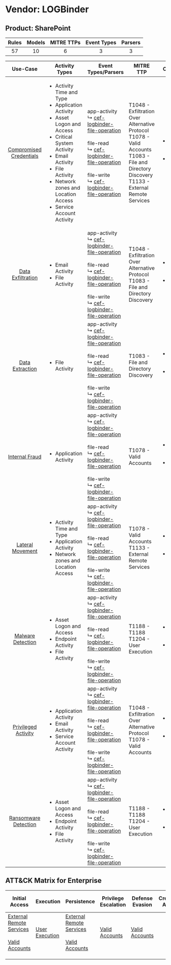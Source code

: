 Vendor: LOGBinder
=================
Product: SharePoint
-------------------
| Rules | Models | MITRE TTPs | Event Types | Parsers |
|:-----:|:------:|:----------:|:-----------:|:-------:|
|  57   |   10   |     6      |      3      |    3    |

|                                  Use-Case                                  | Activity Types                                                                                                                                                                                                                                                 | Event Types/Parsers                                                                                                                                                                                                                                                                                                                        | MITRE TTP                                                                                                                                                | Content                                                                                                                  |
|:--------------------------------------------------------------------------:| -------------------------------------------------------------------------------------------------------------------------------------------------------------------------------------------------------------------------------------------------------------- | ------------------------------------------------------------------------------------------------------------------------------------------------------------------------------------------------------------------------------------------------------------------------------------------------------------------------------------------ | -------------------------------------------------------------------------------------------------------------------------------------------------------- | ------------------------------------------------------------------------------------------------------------------------ |
| [Compromised Credentials](../../../UseCases/uc_compromised_credentials.md) | <ul><li>Activity Time  and Type</li><li>Application Activity</li><li>Asset Logon and Access</li><li>Critical System Activity</li><li>Email Activity</li><li>File Activity</li><li>Network zones and Location Access</li><li>Service Account Activity</li></ul> |  app-activity<br> ↳ [cef-logbinder-file-operation](Parsers/parserContent_cef-logbinder-file-operation.md)<br><br> file-read<br> ↳ [cef-logbinder-file-operation](Parsers/parserContent_cef-logbinder-file-operation.md)<br><br> file-write<br> ↳ [cef-logbinder-file-operation](Parsers/parserContent_cef-logbinder-file-operation.md)<br> | T1048 - Exfiltration Over Alternative Protocol<br>T1078 - Valid Accounts<br>T1083 - File and Directory Discovery<br>T1133 - External Remote Services<br> | [<ul><li>42 Rules</li></ul><ul><li>7 Models</li></ul>](Rules_Models/r_m_logbinder_sharepoint_Compromised_Credentials.md) |
|       [Data Exfiltration](../../../UseCases/uc_data_exfiltration.md)       | <ul><li>Email Activity</li><li>File Activity</li></ul>                                                                                                                                                                                                         |  app-activity<br> ↳ [cef-logbinder-file-operation](Parsers/parserContent_cef-logbinder-file-operation.md)<br><br> file-read<br> ↳ [cef-logbinder-file-operation](Parsers/parserContent_cef-logbinder-file-operation.md)<br><br> file-write<br> ↳ [cef-logbinder-file-operation](Parsers/parserContent_cef-logbinder-file-operation.md)<br> | T1048 - Exfiltration Over Alternative Protocol<br>T1083 - File and Directory Discovery<br>                                                               | [<ul><li>5 Rules</li></ul><ul><li>2 Models</li></ul>](Rules_Models/r_m_logbinder_sharepoint_Data_Exfiltration.md)        |
|         [Data Extraction](../../../UseCases/uc_data_extraction.md)         | <ul><li>File Activity</li></ul>                                                                                                                                                                                                                                |  app-activity<br> ↳ [cef-logbinder-file-operation](Parsers/parserContent_cef-logbinder-file-operation.md)<br><br> file-read<br> ↳ [cef-logbinder-file-operation](Parsers/parserContent_cef-logbinder-file-operation.md)<br><br> file-write<br> ↳ [cef-logbinder-file-operation](Parsers/parserContent_cef-logbinder-file-operation.md)<br> | T1083 - File and Directory Discovery<br>                                                                                                                 | [<ul><li>1 Rules</li></ul><ul><li>1 Models</li></ul>](Rules_Models/r_m_logbinder_sharepoint_Data_Extraction.md)          |
|          [Internal Fraud](../../../UseCases/uc_internal_fraud.md)          | <ul><li>Application Activity</li></ul>                                                                                                                                                                                                                         |  app-activity<br> ↳ [cef-logbinder-file-operation](Parsers/parserContent_cef-logbinder-file-operation.md)<br><br> file-read<br> ↳ [cef-logbinder-file-operation](Parsers/parserContent_cef-logbinder-file-operation.md)<br><br> file-write<br> ↳ [cef-logbinder-file-operation](Parsers/parserContent_cef-logbinder-file-operation.md)<br> | T1078 - Valid Accounts<br>                                                                                                                               | [<ul><li>13 Rules</li></ul><ul><li>1 Models</li></ul>](Rules_Models/r_m_logbinder_sharepoint_Internal_Fraud.md)          |
|        [Lateral Movement](../../../UseCases/uc_lateral_movement.md)        | <ul><li>Activity Time  and Type</li><li>Application Activity</li><li>Network zones and Location Access</li></ul>                                                                                                                                               |  app-activity<br> ↳ [cef-logbinder-file-operation](Parsers/parserContent_cef-logbinder-file-operation.md)<br><br> file-read<br> ↳ [cef-logbinder-file-operation](Parsers/parserContent_cef-logbinder-file-operation.md)<br><br> file-write<br> ↳ [cef-logbinder-file-operation](Parsers/parserContent_cef-logbinder-file-operation.md)<br> | T1078 - Valid Accounts<br>T1133 - External Remote Services<br>                                                                                           | [<ul><li>6 Rules</li></ul><ul><li>1 Models</li></ul>](Rules_Models/r_m_logbinder_sharepoint_Lateral_Movement.md)         |
|       [Malware Detection](../../../UseCases/uc_malware_detection.md)       | <ul><li>Asset Logon and Access</li><li>Endpoint Activity</li><li>File Activity</li></ul>                                                                                                                                                                       |  app-activity<br> ↳ [cef-logbinder-file-operation](Parsers/parserContent_cef-logbinder-file-operation.md)<br><br> file-read<br> ↳ [cef-logbinder-file-operation](Parsers/parserContent_cef-logbinder-file-operation.md)<br><br> file-write<br> ↳ [cef-logbinder-file-operation](Parsers/parserContent_cef-logbinder-file-operation.md)<br> | T1188 - T1188<br>T1204 - User Execution<br>                                                                                                              | [<ul><li>6 Rules</li></ul><ul><li>1 Models</li></ul>](Rules_Models/r_m_logbinder_sharepoint_Malware_Detection.md)        |
|     [Privileged Activity](../../../UseCases/uc_privileged_activity.md)     | <ul><li>Application Activity</li><li>Email Activity</li><li>Service Account Activity</li></ul>                                                                                                                                                                 |  app-activity<br> ↳ [cef-logbinder-file-operation](Parsers/parserContent_cef-logbinder-file-operation.md)<br><br> file-read<br> ↳ [cef-logbinder-file-operation](Parsers/parserContent_cef-logbinder-file-operation.md)<br><br> file-write<br> ↳ [cef-logbinder-file-operation](Parsers/parserContent_cef-logbinder-file-operation.md)<br> | T1048 - Exfiltration Over Alternative Protocol<br>T1078 - Valid Accounts<br>                                                                             | [<ul><li>5 Rules</li></ul><ul><li>1 Models</li></ul>](Rules_Models/r_m_logbinder_sharepoint_Privileged_Activity.md)      |
|    [Ransomware Detection](../../../UseCases/uc_ransomware_detection.md)    | <ul><li>Asset Logon and Access</li><li>Endpoint Activity</li><li>File Activity</li></ul>                                                                                                                                                                       |  app-activity<br> ↳ [cef-logbinder-file-operation](Parsers/parserContent_cef-logbinder-file-operation.md)<br><br> file-read<br> ↳ [cef-logbinder-file-operation](Parsers/parserContent_cef-logbinder-file-operation.md)<br><br> file-write<br> ↳ [cef-logbinder-file-operation](Parsers/parserContent_cef-logbinder-file-operation.md)<br> | T1188 - T1188<br>T1204 - User Execution<br>                                                                                                              | [<ul><li>6 Rules</li></ul><ul><li>1 Models</li></ul>](Rules_Models/r_m_logbinder_sharepoint_Ransomware_Detection.md)     |

ATT&CK Matrix for Enterprise
----------------------------
| Initial Access                                                                                                                                   | Execution                                                           | Persistence                                                                                                                                      | Privilege Escalation                                                | Defense Evasion                                                     | Credential Access | Discovery                                                                         | Lateral Movement | Collection | Command and Control | Exfiltration                                                                                | Impact |
| ------------------------------------------------------------------------------------------------------------------------------------------------ | ------------------------------------------------------------------- | ------------------------------------------------------------------------------------------------------------------------------------------------ | ------------------------------------------------------------------- | ------------------------------------------------------------------- | ----------------- | --------------------------------------------------------------------------------- | ---------------- | ---------- | ------------------- | ------------------------------------------------------------------------------------------- | ------ |
| [External Remote Services](https://attack.mitre.org/techniques/T1133)<br><br>[Valid Accounts](https://attack.mitre.org/techniques/T1078)<br><br> | [User Execution](https://attack.mitre.org/techniques/T1204)<br><br> | [External Remote Services](https://attack.mitre.org/techniques/T1133)<br><br>[Valid Accounts](https://attack.mitre.org/techniques/T1078)<br><br> | [Valid Accounts](https://attack.mitre.org/techniques/T1078)<br><br> | [Valid Accounts](https://attack.mitre.org/techniques/T1078)<br><br> |                   | [File and Directory Discovery](https://attack.mitre.org/techniques/T1083)<br><br> |                  |            |                     | [Exfiltration Over Alternative Protocol](https://attack.mitre.org/techniques/T1048)<br><br> |        |